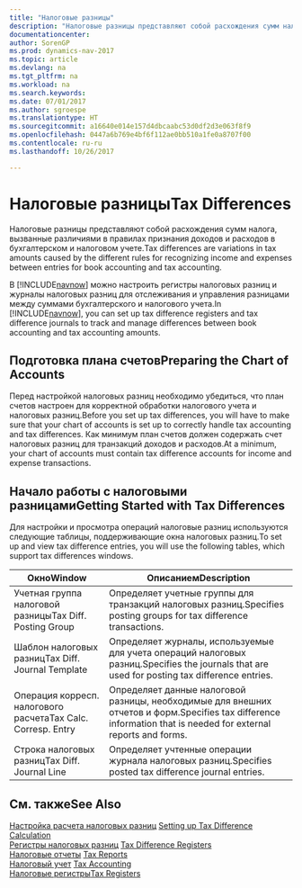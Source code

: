 ```yaml
---
title: "Налоговые разницы"
description: "Налоговые разницы представляют собой расхождения сумм налога, вызванные различиями в правилах признания доходов и расходов в бухгалтерском и налоговом учете."
documentationcenter: 
author: SorenGP
ms.prod: dynamics-nav-2017
ms.topic: article
ms.devlang: na
ms.tgt_pltfrm: na
ms.workload: na
ms.search.keywords: 
ms.date: 07/01/2017
ms.author: sgroespe
ms.translationtype: HT
ms.sourcegitcommit: a16640e014e157d4dbcaabc53d0df2d3e063f8f9
ms.openlocfilehash: 0447a6b769e4bf6f112ae0bb510a1fe0a8707f00
ms.contentlocale: ru-ru
ms.lasthandoff: 10/26/2017

---
```

# <a name="tax-differences"></a><span data-ttu-id="cd88e-103">Налоговые разницы</span><span class="sxs-lookup"><span data-stu-id="cd88e-103">Tax Differences</span></span>
<span data-ttu-id="cd88e-104">Налоговые разницы представляют собой расхождения сумм налога, вызванные различиями в правилах признания доходов и расходов в бухгалтерском и налоговом учете.</span><span class="sxs-lookup"><span data-stu-id="cd88e-104">Tax differences are variations in tax amounts caused by the different rules for recognizing income and expenses between entries for book accounting and tax accounting.</span></span>  

<span data-ttu-id="cd88e-105">В [!INCLUDE[navnow](../../includes/navnow_md.md)] можно настроить регистры налоговых разниц и журналы налоговых разниц для отслеживания и управления разницами между суммами бухгалтерского и налогового учета.</span><span class="sxs-lookup"><span data-stu-id="cd88e-105">In [!INCLUDE[navnow](../../includes/navnow_md.md)], you can set up tax difference registers and tax difference journals to track and manage differences between book accounting and tax accounting amounts.</span></span>  

## <a name="preparing-the-chart-of-accounts"></a><span data-ttu-id="cd88e-106">Подготовка плана счетов</span><span class="sxs-lookup"><span data-stu-id="cd88e-106">Preparing the Chart of Accounts</span></span>  
<span data-ttu-id="cd88e-107">Перед настройкой налоговых разниц необходимо убедиться, что план счетов настроен для корректной обработки налогового учета и налоговых разниц.</span><span class="sxs-lookup"><span data-stu-id="cd88e-107">Before you set up tax differences, you will have to make sure that your chart of accounts is set up to correctly handle tax accounting and tax differences.</span></span> <span data-ttu-id="cd88e-108">Как минимум план счетов должен содержать счет налоговых разниц для транзакций доходов и расходов.</span><span class="sxs-lookup"><span data-stu-id="cd88e-108">At a minimum, your chart of accounts must contain tax difference accounts for income and expense transactions.</span></span>  

## <a name="getting-started-with-tax-differences"></a><span data-ttu-id="cd88e-109">Начало работы с налоговыми разницами</span><span class="sxs-lookup"><span data-stu-id="cd88e-109">Getting Started with Tax Differences</span></span>  
<span data-ttu-id="cd88e-110">Для настройки и просмотра операций налоговые разниц используются следующие таблицы, поддерживающие окна налоговых разниц.</span><span class="sxs-lookup"><span data-stu-id="cd88e-110">To set up and view tax difference entries, you will use the following tables, which support tax differences windows.</span></span>  

|<span data-ttu-id="cd88e-111">Окно</span><span class="sxs-lookup"><span data-stu-id="cd88e-111">Window</span></span>|<span data-ttu-id="cd88e-112">Описанием</span><span class="sxs-lookup"><span data-stu-id="cd88e-112">Description</span></span>|  
|------------|---------------------------------------|  
|<span data-ttu-id="cd88e-113">Учетная группа налоговой разницы</span><span class="sxs-lookup"><span data-stu-id="cd88e-113">Tax Diff. Posting Group</span></span>|<span data-ttu-id="cd88e-114">Определяет учетные группы для транзакций налоговых разниц.</span><span class="sxs-lookup"><span data-stu-id="cd88e-114">Specifies posting groups for tax difference transactions.</span></span>|  
|<span data-ttu-id="cd88e-115">Шаблон налоговых разниц</span><span class="sxs-lookup"><span data-stu-id="cd88e-115">Tax Diff. Journal Template</span></span>|<span data-ttu-id="cd88e-116">Определяет журналы, используемые для учета операций налоговых разниц.</span><span class="sxs-lookup"><span data-stu-id="cd88e-116">Specifies the journals that are used for posting tax difference entries.</span></span>|  
|<span data-ttu-id="cd88e-117">Операция корресп. налогового расчета</span><span class="sxs-lookup"><span data-stu-id="cd88e-117">Tax Calc. Corresp. Entry</span></span>|<span data-ttu-id="cd88e-118">Определяет данные налоговой разницы, необходимые для внешних отчетов и форм.</span><span class="sxs-lookup"><span data-stu-id="cd88e-118">Specifies tax difference information that is needed for external reports and forms.</span></span>|  
|<span data-ttu-id="cd88e-119">Строка налоговых разниц</span><span class="sxs-lookup"><span data-stu-id="cd88e-119">Tax Diff. Journal Line</span></span>|<span data-ttu-id="cd88e-120">Определяет учтенные операции журнала налоговых разниц.</span><span class="sxs-lookup"><span data-stu-id="cd88e-120">Specifies posted tax difference journal entries.</span></span>|  

## <a name="see-also"></a><span data-ttu-id="cd88e-121">См. также</span><span class="sxs-lookup"><span data-stu-id="cd88e-121">See Also</span></span>  
 <span data-ttu-id="cd88e-122">[Настройка расчета налоговых разниц](setting-up-tax-difference-calculation.md) </span><span class="sxs-lookup"><span data-stu-id="cd88e-122">[Setting up Tax Difference Calculation](setting-up-tax-difference-calculation.md) </span></span>  
 <span data-ttu-id="cd88e-123">[Регистры налоговых разниц](tax-difference-registers.md) </span><span class="sxs-lookup"><span data-stu-id="cd88e-123">[Tax Difference Registers](tax-difference-registers.md) </span></span>  
 <span data-ttu-id="cd88e-124">[Налоговые отчеты](assetId:///e42ca8e7-1cee-4fb8-9f71-e596f29cabc3) </span><span class="sxs-lookup"><span data-stu-id="cd88e-124">[Tax Reports](assetId:///e42ca8e7-1cee-4fb8-9f71-e596f29cabc3) </span></span>  
 <span data-ttu-id="cd88e-125">[Налоговый учет](tax-accounting.md) </span><span class="sxs-lookup"><span data-stu-id="cd88e-125">[Tax Accounting](tax-accounting.md) </span></span>  
 [<span data-ttu-id="cd88e-126">Налоговые регистры</span><span class="sxs-lookup"><span data-stu-id="cd88e-126">Tax Registers</span></span>](tax-registers.md)

